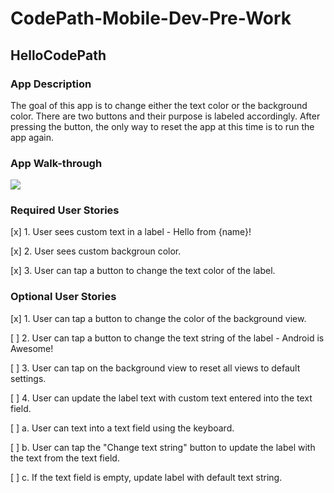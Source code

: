 # CodePath-Mobile-Dev-Pre-Work
## HelloCodePath

### App Description
The goal of this app is to change either the text color or the background color. There are two buttons and their purpose is labeled accordingly. After pressing the button, the only way to reset the app at this time is to run the app again.

### App Walk-through
 <img src="https://media4.giphy.com/media/P56XcZyKZaMkNgOmve/giphy.gif">



### Required User Stories
[x] 1. User sees custom text in a label - Hello from {name}!

[x] 2. User sees custom backgroun color.

[x] 3. User can tap a button to change the text color of the label.

### Optional User Stories
[x] 1. User can tap a button to change the color of the background view.

[ ] 2. User can tap a button to change the text  string of the label - Android is Awesome!

[ ] 3. User can tap on the background view to reset all views to default settings.

[ ] 4. User can  update the label text with custom text entered into the text field.

   [ ] a. User can text into a text field using the keyboard.
   
   [ ] b. User can tap the "Change text string" button to update the label with the text from the text field.
   
   [ ] c. If the text field is empty, update label with default text string.
